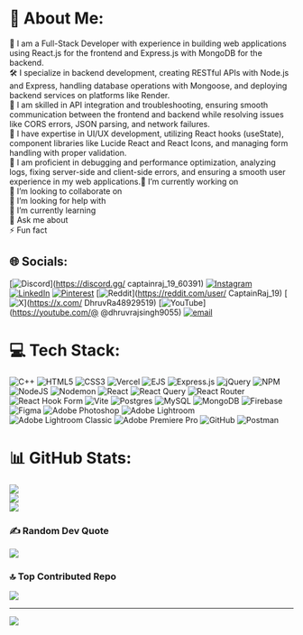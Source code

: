 # 💫 About Me:
🚀 I am a Full-Stack Developer with experience in building web applications using React.js for the frontend and Express.js with MongoDB for the backend.<br>🛠️ I specialize in backend development, creating RESTful APIs with Node.js and Express, handling database operations with Mongoose, and deploying backend services on platforms like Render.<br>🔗 I am skilled in API integration and troubleshooting, ensuring smooth communication between the frontend and backend while resolving issues like CORS errors, JSON parsing, and network failures.<br>🎨 I have expertise in UI/UX development, utilizing React hooks (useState), component libraries like Lucide React and React Icons, and managing form handling with proper validation.<br>🐞 I am proficient in debugging and performance optimization, analyzing logs, fixing server-side and client-side errors, and ensuring a smooth user experience in my web applications.🔭 I’m currently working on<br>👯 I’m looking to collaborate on<br>🤝 I’m looking for help with<br>🌱 I’m currently learning<br>💬 Ask me about<br>⚡ Fun fact


## 🌐 Socials:
[![Discord](https://img.shields.io/badge/Discord-%237289DA.svg?logo=discord&logoColor=white)](https://discord.gg/ captainraj_19_60391) [![Instagram](https://img.shields.io/badge/Instagram-%23E4405F.svg?logo=Instagram&logoColor=white)](https://instagram.com/captainraj_19) [![LinkedIn](https://img.shields.io/badge/LinkedIn-%230077B5.svg?logo=linkedin&logoColor=white)](https://linkedin.com/in/dhruv-raj-singh-05b1a7248) [![Pinterest](https://img.shields.io/badge/Pinterest-%23E60023.svg?logo=Pinterest&logoColor=white)](https://pinterest.com/dhruvrajsingh1019) [![Reddit](https://img.shields.io/badge/Reddit-%23FF4500.svg?logo=Reddit&logoColor=white)](https://reddit.com/user/ CaptainRaj_19) [![X](https://img.shields.io/badge/X-black.svg?logo=X&logoColor=white)](https://x.com/ DhruvRa48929519) [![YouTube](https://img.shields.io/badge/YouTube-%23FF0000.svg?logo=YouTube&logoColor=white)](https://youtube.com/@ @dhruvrajsingh9055) [![email](https://img.shields.io/badge/Email-D14836?logo=gmail&logoColor=white)](mailto:dhruvrajsingh.1019@gmail.com) 

# 💻 Tech Stack:
![C++](https://img.shields.io/badge/c++-%2300599C.svg?style=for-the-badge&logo=c%2B%2B&logoColor=white) ![HTML5](https://img.shields.io/badge/html5-%23E34F26.svg?style=for-the-badge&logo=html5&logoColor=white) ![CSS3](https://img.shields.io/badge/css3-%231572B6.svg?style=for-the-badge&logo=css3&logoColor=white) ![Vercel](https://img.shields.io/badge/vercel-%23000000.svg?style=for-the-badge&logo=vercel&logoColor=white) ![EJS](https://img.shields.io/badge/ejs-%23B4CA65.svg?style=for-the-badge&logo=ejs&logoColor=black) ![Express.js](https://img.shields.io/badge/express.js-%23404d59.svg?style=for-the-badge&logo=express&logoColor=%2361DAFB) ![jQuery](https://img.shields.io/badge/jquery-%230769AD.svg?style=for-the-badge&logo=jquery&logoColor=white) ![NPM](https://img.shields.io/badge/NPM-%23CB3837.svg?style=for-the-badge&logo=npm&logoColor=white) ![NodeJS](https://img.shields.io/badge/node.js-6DA55F?style=for-the-badge&logo=node.js&logoColor=white) ![Nodemon](https://img.shields.io/badge/NODEMON-%23323330.svg?style=for-the-badge&logo=nodemon&logoColor=%BBDEAD) ![React](https://img.shields.io/badge/react-%2320232a.svg?style=for-the-badge&logo=react&logoColor=%2361DAFB) ![React Query](https://img.shields.io/badge/-React%20Query-FF4154?style=for-the-badge&logo=react%20query&logoColor=white) ![React Router](https://img.shields.io/badge/React_Router-CA4245?style=for-the-badge&logo=react-router&logoColor=white) ![React Hook Form](https://img.shields.io/badge/React%20Hook%20Form-%23EC5990.svg?style=for-the-badge&logo=reacthookform&logoColor=white) ![Vite](https://img.shields.io/badge/vite-%23646CFF.svg?style=for-the-badge&logo=vite&logoColor=white) ![Postgres](https://img.shields.io/badge/postgres-%23316192.svg?style=for-the-badge&logo=postgresql&logoColor=white) ![MySQL](https://img.shields.io/badge/mysql-4479A1.svg?style=for-the-badge&logo=mysql&logoColor=white) ![MongoDB](https://img.shields.io/badge/MongoDB-%234ea94b.svg?style=for-the-badge&logo=mongodb&logoColor=white) ![Firebase](https://img.shields.io/badge/firebase-a08021?style=for-the-badge&logo=firebase&logoColor=ffcd34) ![Figma](https://img.shields.io/badge/figma-%23F24E1E.svg?style=for-the-badge&logo=figma&logoColor=white) ![Adobe Photoshop](https://img.shields.io/badge/adobe%20photoshop-%2331A8FF.svg?style=for-the-badge&logo=adobe%20photoshop&logoColor=white) ![Adobe Lightroom](https://img.shields.io/badge/Adobe%20Lightroom-31A8FF.svg?style=for-the-badge&logo=Adobe%20Lightroom&logoColor=white) ![Adobe Lightroom Classic](https://img.shields.io/badge/Adobe%20Lightroom%20Classic-31A8FF.svg?style=for-the-badge&logo=Adobe%20Lightroom%20Classic&logoColor=white) ![Adobe Premiere Pro](https://img.shields.io/badge/Adobe%20Premiere%20Pro-9999FF.svg?style=for-the-badge&logo=Adobe%20Premiere%20Pro&logoColor=white) ![GitHub](https://img.shields.io/badge/github-%23121011.svg?style=for-the-badge&logo=github&logoColor=white) ![Postman](https://img.shields.io/badge/Postman-FF6C37?style=for-the-badge&logo=postman&logoColor=white)
# 📊 GitHub Stats:
![](https://github-readme-stats.vercel.app/api?username=CAPTAINRAJ19&theme=dark&hide_border=false&include_all_commits=true&count_private=false)<br/>
![](https://github-readme-streak-stats.herokuapp.com/?user=CAPTAINRAJ19&theme=dark&hide_border=false)<br/>
![](https://github-readme-stats.vercel.app/api/top-langs/?username=CAPTAINRAJ19&theme=dark&hide_border=false&include_all_commits=true&count_private=false&layout=compact)

### ✍️ Random Dev Quote
![](https://quotes-github-readme.vercel.app/api?type=horizontal&theme=radical)

### 🔝 Top Contributed Repo
![](https://github-contributor-stats.vercel.app/api?username=CAPTAINRAJ19&limit=5&theme=ambient_gradient&combine_all_yearly_contributions=true)

---
[![](https://visitcount.itsvg.in/api?id=CAPTAINRAJ19&icon=0&color=0)](https://visitcount.itsvg.in)

<!-- Proudly created with GPRM ( https://gprm.itsvg.in ) -->
